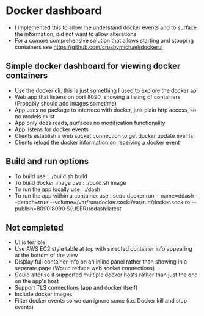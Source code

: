 # Docker dashboard
- I implemented this to allow me understand docker events and to surface the information, did not want to allow alterations
- For a comore comprehensive solution that allows starting and stopping containers see https://github.com/crosbymichael/dockerui

## Simple docker dashboard for viewing docker containers
- Use the docker cli, this is just something I used to explore the docker api
- Web app that listens on port 8090, showing a listing of containers (Probably should add images sometime)
- App uses no package to interface with docker, just plain http access, so no models exist
- App only does reads, surfaces no modification functionality
- App listens for docker events
- Clients establish a web socket connection to get docker update events
- Clients reload the docker information on receiving a docker event

## Build and run options
- To build use : ./build.sh build
- To build docker image use : ./build.sh image
- To run the app locally use : ./dash
- To run the app within a container use : sudo docker run --name=ddash --detach=true --volume=/var/run/docker.sock:/var/run/docker.sock:ro --publish=8090:8090 ${USER}/ddash:latest

## Not completed
- UI is terrible
 - Use AWS EC2 style table at top with selected container info appearing at the bottom of the view 
 - Display full container info on an inline panel rather than showing in a seperate page (Would reduce web socket connections)
- Could alter so it supported multiple docker hosts rather than just the one on the app's host 
- Support TLS connections (app and docker itself)
- Include docker images
- Filter docker events so we can ignore some (i.e. Docker kill and stop events)

